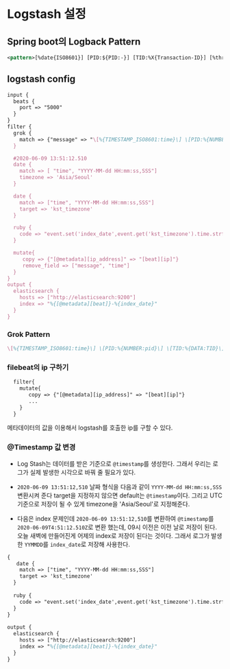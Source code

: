 # Logstash 설정



## Spring boot의 Logback Pattern

```xml
<pattern>[%date{ISO8601}] [PID:${PID:-}] [TID:%X{Transaction-ID}] [%thread] %-5level: %logger{36}\(%M:%line\) - %msg%n</pattern>
```



## logstash config

```tex
input {
  beats {
    port => "5000"
  }
}
filter {
  grok {
    match => {"message" => "\[%{TIMESTAMP_ISO8601:time}\] \[PID:%{NUMBER:pid}\] \[TID:%{DATA:TID}\] \[%{DATA:threadId}\] %{LOGLEVEL:logLevel}%{SPACE}: %{DATA:method} - %{GREEDYDATA:data}"}
  }

  #2020-06-09 13:51:12.510
  date {
    match => [ "time", "YYYY-MM-dd HH:mm:ss,SSS"]
    timezone => 'Asia/Seoul'
  }

  date {
    match => ["time", "YYYY-MM-dd HH:mm:ss,SSS"]
    target => 'kst_timezone'
  }

  ruby {
    code => "event.set('index_date',event.get('kst_timezone').time.strftime('%Y-%m-%d'))"
  }

  mutate{
     copy => {"[@metadata][ip_address]" => "[beat][ip]"}
     remove_field => ["message", "time"]
  }
}
output {
  elasticsearch {
    hosts => ["http://elasticsearch:9200"]
    index => "%{[@metadata][beat]}-%{index_date}"
  }
}
```

### Grok Pattern

```tex
\[%{TIMESTAMP_ISO8601:time}\] \[PID:%{NUMBER:pid}\] \[TID:%{DATA:TID}\] \[%{DATA:threadId}\] %{LOGLEVEL:logLevel}%{SPACE}: %{DATA:method} - %{GREEDYDATA:data}
```



### filebeat의 ip 구하기

```tex
  filter{
    mutate{
       copy => {"[@metadata][ip_address]" => "[beat][ip]"}
       ...
    }
  }
```

메타데이터의 값을 이용해서 logstash를 호출한 ip를 구할 수 있다.



### @Timestamp 값 변경

- Log Stash는 데이터를 받은 기준으로 `@timestamp`를 생성한다. 그래서 우리는 로그가 실제 발생한 시각으로 바꿔 줄 필요가 있다.

- `2020-06-09 13:51:12,510` 날짜 형식을 다음과 같이 `YYYY-MM-dd HH:mm:ss,SSS` 변환시켜 준다
  target을 지정하지 않으면 default는 `@timestamp`이다. 그리고 UTC 기준으로 저장이 될 수 있게 timezone을 'Asia/Seoul'로 지정해준다.
- 다음은 index 문제인데 `2020-06-09 13:51:12,510`를 변환하여 `@timestamp`를 `2020-06-09T4:51:12.510Z`로 변환 했는데, 09시 이전은 이전 날로 저장이 된다. 오늘 새벽에 만들어진게 어제의 index로 저장이 된다는 것이다. 그래서 로그가 발생한 `YYMMDD`를 `index_date`로 저장해 사용한다.

```tex
{
   date {
    match => ["time", "YYYY-MM-dd HH:mm:ss,SSS"]
    target => 'kst_timezone'
  }
  
  ruby {
    code => "event.set('index_date',event.get('kst_timezone').time.strftime('%Y-%m-%d'))"
  }
} 
  
output {
  elasticsearch {
    hosts => ["http://elasticsearch:9200"]
    index => "%{[@metadata][beat]}-%{index_date}"
  }
}
```

